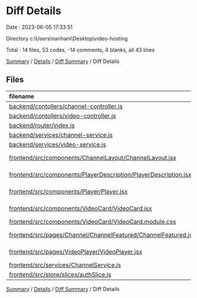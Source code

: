 # Diff Details

Date : 2023-06-05 17:33:51

Directory c:\\Users\\narihani\\Desktop\\video-hosting

Total : 14 files,  53 codes, -14 comments, 4 blanks, all 43 lines

[Summary](results.md) / [Details](details.md) / [Diff Summary](diff.md) / Diff Details

## Files
| filename | language | code | comment | blank | total |
| :--- | :--- | ---: | ---: | ---: | ---: |
| [backend/contollers/channel-controller.js](/backend/contollers/channel-controller.js) | JavaScript | 13 | 0 | 3 | 16 |
| [backend/contollers/video-controller.js](/backend/contollers/video-controller.js) | JavaScript | 3 | 1 | -1 | 3 |
| [backend/router/index.js](/backend/router/index.js) | JavaScript | 2 | 0 | 0 | 2 |
| [backend/services/channel-service.js](/backend/services/channel-service.js) | JavaScript | 5 | 0 | 1 | 6 |
| [backend/services/video-service.js](/backend/services/video-service.js) | JavaScript | 3 | -6 | -2 | -5 |
| [frontend/src/components/ChannelLayout/ChannelLayout.jsx](/frontend/src/components/ChannelLayout/ChannelLayout.jsx) | JavaScript JSX | 1 | 0 | 0 | 1 |
| [frontend/src/components/PlayerDescription/PlayerDescription.jsx](/frontend/src/components/PlayerDescription/PlayerDescription.jsx) | JavaScript JSX | -3 | 1 | 0 | -2 |
| [frontend/src/components/Player/Player.jsx](/frontend/src/components/Player/Player.jsx) | JavaScript JSX | -12 | 1 | -3 | -14 |
| [frontend/src/components/VideoCard/VideoCard.jsx](/frontend/src/components/VideoCard/VideoCard.jsx) | JavaScript JSX | -1 | 1 | 0 | 0 |
| [frontend/src/components/VideoCard/VideoCard.module.css](/frontend/src/components/VideoCard/VideoCard.module.css) | CSS | 3 | 0 | 0 | 3 |
| [frontend/src/pages/Channel/ChannelFeatured/ChannelFeatured.jsx](/frontend/src/pages/Channel/ChannelFeatured/ChannelFeatured.jsx) | JavaScript JSX | 21 | 2 | 1 | 24 |
| [frontend/src/pages/VideoPlayer/VideoPlayer.jsx](/frontend/src/pages/VideoPlayer/VideoPlayer.jsx) | JavaScript JSX | 12 | 7 | 4 | 23 |
| [frontend/src/services/ChannelService.js](/frontend/src/services/ChannelService.js) | JavaScript | 6 | 0 | 1 | 7 |
| [frontend/src/store/slices/authSlice.js](/frontend/src/store/slices/authSlice.js) | JavaScript | 0 | -21 | 0 | -21 |

[Summary](results.md) / [Details](details.md) / [Diff Summary](diff.md) / Diff Details